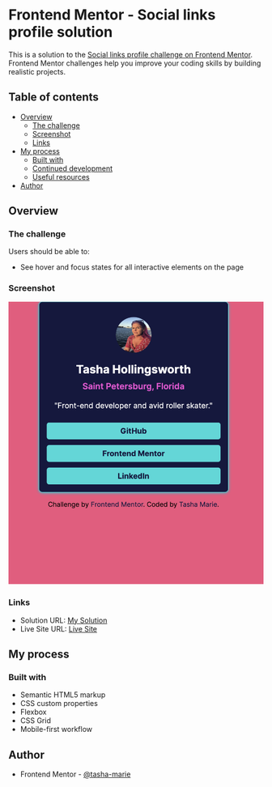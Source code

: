 # Frontend Mentor - Social links profile solution

This is a solution to the [Social links profile challenge on Frontend Mentor](https://www.frontendmentor.io/challenges/social-links-profile-UG32l9m6dQ). Frontend Mentor challenges help you improve your coding skills by building realistic projects. 

## Table of contents

- [Overview](#overview)
  - [The challenge](#the-challenge)
  - [Screenshot](#screenshot)
  - [Links](#links)
- [My process](#my-process)
  - [Built with](#built-with)
  - [Continued development](#continued-development)
  - [Useful resources](#useful-resources)
- [Author](#author)



## Overview

### The challenge

Users should be able to:

- See hover and focus states for all interactive elements on the page

### Screenshot

![](./assets/images/social-links-ss.png)


### Links

- Solution URL: [My Solution](https://github.com/tasha-marie/social-links-profile-main)
- Live Site URL: [Live Site](https://tasha-marie.github.io/social-links-profile-main/)

## My process

### Built with

- Semantic HTML5 markup
- CSS custom properties
- Flexbox
- CSS Grid
- Mobile-first workflow


## Author

- Frontend Mentor - [@tasha-marie](https://www.frontendmentor.io/profile/tasha-marie)



